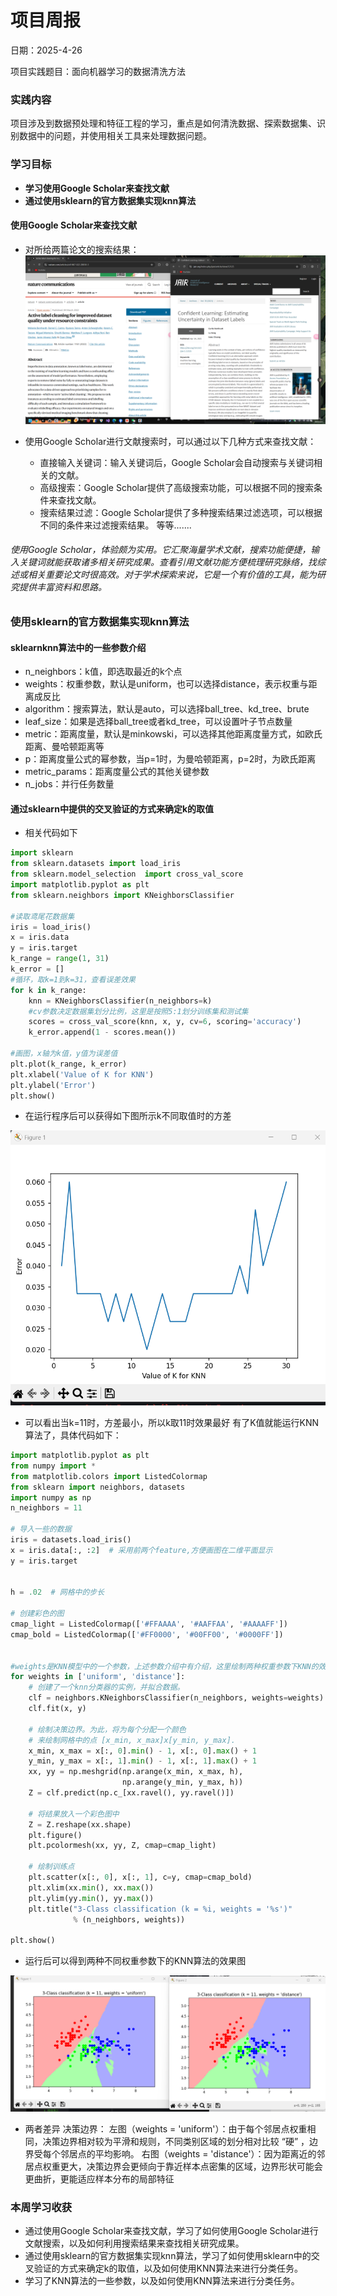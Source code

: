 # 项目周报
日期：2025-4-26

项目实践题目：面向机器学习的数据清洗方法
### 实践内容
项目涉及到数据预处理和特征工程的学习，重点是如何清洗数据、探索数据集、识别数据中的问题，并使用相关工具来处理数据问题。
### 学习目标
- **学习使用Google Scholar来查找文献**
- **通过使用sklearn的官方数据集实现knn算法**
 
#### 使用Google Scholar来查找文献
- 对所给两篇论文的搜索结果：
![alt text](d9c4a94eaa8423f67937432f9e2031c.png)

- 使用Google Scholar进行文献搜索时，可以通过以下几种方式来查找文献：
  - 直接输入关键词：输入关键词后，Google Scholar会自动搜索与关键词相关的文献。
  - 高级搜索：Google Scholar提供了高级搜索功能，可以根据不同的搜索条件来查找文献。
  - 搜索结果过滤：Google Scholar提供了多种搜索结果过滤选项，可以根据不同的条件来过滤搜索结果。
  等等.......
###### 使用Google Scholar，体验颇为实用。它汇聚海量学术文献，搜索功能便捷，输入关键词就能获取诸多相关研究成果。查看引用文献功能方便梳理研究脉络，找综述或相关重要论文时很高效。对于学术探索来说，它是一个有价值的工具，能为研究提供丰富资料和思路。 
### 使用sklearn的官方数据集实现knn算法
#### sklearnknn算法中的一些参数介绍
- n_neighbors：k值，即选取最近的k个点
- weights：权重参数，默认是uniform，也可以选择distance，表示权重与距离成反比
- algorithm：搜索算法，默认是auto，可以选择ball_tree、kd_tree、brute
- leaf_size：如果是选择ball_tree或者kd_tree，可以设置叶子节点数量   
- metric：距离度量，默认是minkowski，可以选择其他距离度量方式，如欧氏距离、曼哈顿距离等
- p：距离度量公式的幂参数，当p=1时，为曼哈顿距离，p=2时，为欧氏距离
- metric_params：距离度量公式的其他关键参数
- n_jobs：并行任务数量
#### 通过sklearn中提供的交叉验证的方式来确定k的取值
- 相关代码如下
```python
import sklearn
from sklearn.datasets import load_iris
from sklearn.model_selection  import cross_val_score
import matplotlib.pyplot as plt
from sklearn.neighbors import KNeighborsClassifier

#读取鸢尾花数据集
iris = load_iris()
x = iris.data
y = iris.target
k_range = range(1, 31)
k_error = []
#循环，取k=1到k=31，查看误差效果
for k in k_range:
    knn = KNeighborsClassifier(n_neighbors=k)
    #cv参数决定数据集划分比例，这里是按照5:1划分训练集和测试集
    scores = cross_val_score(knn, x, y, cv=6, scoring='accuracy')
    k_error.append(1 - scores.mean())

#画图，x轴为k值，y值为误差值
plt.plot(k_range, k_error)
plt.xlabel('Value of K for KNN')
plt.ylabel('Error')
plt.show()
```
- 在运行程序后可以获得如下图所示k不同取值时的方差

![alt text](a5d69ef018620e04f8b7b65935bca35.png)
- 可以看出当k=11时，方差最小，所以k取11时效果最好
有了K值就能运行KNN算法了，具体代码如下：
```python
import matplotlib.pyplot as plt
from numpy import *
from matplotlib.colors import ListedColormap
from sklearn import neighbors, datasets
import numpy as np
n_neighbors = 11

# 导入一些的数据
iris = datasets.load_iris()
x = iris.data[:, :2]  # 采用前两个feature,方便画图在二维平面显示
y = iris.target


h = .02  # 网格中的步长

# 创建彩色的图
cmap_light = ListedColormap(['#FFAAAA', '#AAFFAA', '#AAAAFF'])
cmap_bold = ListedColormap(['#FF0000', '#00FF00', '#0000FF'])


#weights是KNN模型中的一个参数，上述参数介绍中有介绍，这里绘制两种权重参数下KNN的效果图
for weights in ['uniform', 'distance']:
    # 创建了一个knn分类器的实例，并拟合数据。
    clf = neighbors.KNeighborsClassifier(n_neighbors, weights=weights)
    clf.fit(x, y)

    # 绘制决策边界。为此，将为每个分配一个颜色
    # 来绘制网格中的点 [x_min, x_max]x[y_min, y_max].
    x_min, x_max = x[:, 0].min() - 1, x[:, 0].max() + 1
    y_min, y_max = x[:, 1].min() - 1, x[:, 1].max() + 1
    xx, yy = np.meshgrid(np.arange(x_min, x_max, h),
                         np.arange(y_min, y_max, h))
    Z = clf.predict(np.c_[xx.ravel(), yy.ravel()])

    # 将结果放入一个彩色图中
    Z = Z.reshape(xx.shape)
    plt.figure()
    plt.pcolormesh(xx, yy, Z, cmap=cmap_light)

    # 绘制训练点
    plt.scatter(x[:, 0], x[:, 1], c=y, cmap=cmap_bold)
    plt.xlim(xx.min(), xx.max())
    plt.ylim(yy.min(), yy.max())
    plt.title("3-Class classification (k = %i, weights = '%s')"
              % (n_neighbors, weights))

plt.show()
```
- 运行后可以得到两种不同权重参数下的KNN算法的效果图

![alt text](da93052b6df2d8aa18c97429f876376.png) 
- 两者差异
决策边界：
左图（weights = 'uniform'）：由于每个邻居点权重相同，决策边界相对较为平滑和规则，不同类别区域的划分相对比较 “硬” ，边界受每个邻居点的平均影响。
右图（weights = 'distance'）：因为距离近的邻居点权重更大，决策边界会更倾向于靠近样本点密集的区域，边界形状可能会更曲折，更能适应样本分布的局部特征 

### 本周学习收获
- 通过使用Google Scholar来查找文献，学习了如何使用Google Scholar进行文献搜索，以及如何利用搜索结果来查找相关研究成果。
- 通过使用sklearn的官方数据集实现knn算法，学习了如何使用sklearn中的交叉验证的方式来确定k的取值，以及如何使用KNN算法来进行分类任务。
- 学习了KNN算法的一些参数，以及如何使用KNN算法来进行分类任务。

